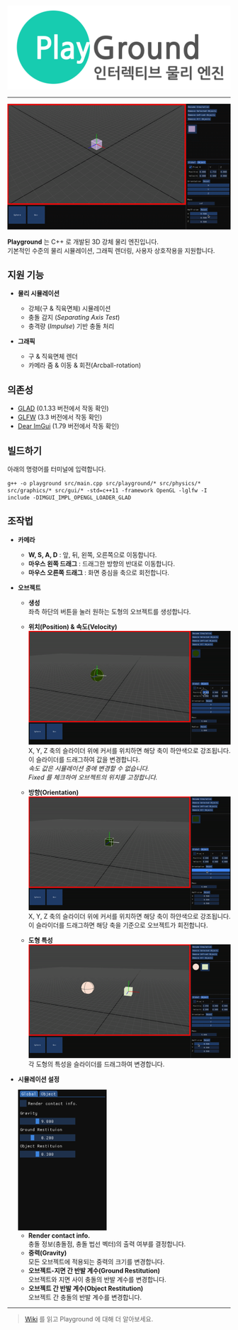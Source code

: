 ![Playgroud Logo](./img/playground.png)

---
  

![Simulation Demo](./img/simulation_demo.gif)

  
**Playground** 는 C++ 로 개발된 3D 강체 물리 엔진입니다.  
기본적인 수준의 물리 시뮬레이션, 그래픽 렌더링, 사용자 상호작용을 지원합니다.  

## 지원 기능  
- **물리 시뮬레이션**  
  
  - 강체(구 & 직육면체) 시뮬레이션
  - 충돌 감지 (*Separating Axis Test*)
  - 충격량 (*Impulse*) 기반 충돌 처리  
  
- **그래픽**  
  
  - 구 & 직육면체 렌더
  - 카메라 줌 & 이동 & 회전(Arcball-rotation)
  
## 의존성
- [GLAD](https://glad.dav1d.de) (0.1.33 버전에서 작동 확인)
- [GLFW](https://www.glfw.org) (3.3 버전에서 작동 확인)
- [Dear ImGui](https://github.com/ocornut/imgui) (1.79 버전에서 작동 확인)
  
## 빌드하기  
아래의 명령어를 터미널에 입력합니다.  
```shell
g++ -o playground src/main.cpp src/playground/* src/physics/* src/graphics/* src/gui/* -std=c++11 -framework OpenGL -lglfw -I include -DIMGUI_IMPL_OPENGL_LOADER_GLAD
```  
  
## 조작법  
  
- **카메라**   

    - **W, S, A, D** : 앞, 뒤, 왼쪽, 오른쪽으로 이동합니다.  
    - **마우스 왼쪽 드래그** : 드래그한 방향의 반대로 이동합니다.
    - **마우스 오른쪽 드래그** : 화면 중심을 축으로 회전합니다.  

- **오브젝트**  

    - **생성**  
    좌측 하단의 버튼을 눌러 원하는 도형의 오브젝트를 생성합니다.  
      
    - **위치(Position) & 속도(Velocity)**  
    ![PositionAndVelocity](./img/position_velocity.gif)  
    X, Y, Z 축의 슬라이더 위에 커서를 위치하면 해당 축이 하얀색으로 강조됩니다.  
    이 슬라이더를 드래그하여 값을 변경합니다.  
    *속도 값은 시뮬레이션 중에 변경할 수 없습니다.*  
    *Fixed 를 체크하여 오브젝트의 위치를 고정합니다.*  
      
    - **방향(Orientation)**  
    ![Orientation](./img/orientation.gif)  
    X, Y, Z 축의 슬라이더 위에 커서를 위치하면 해당 축이 하얀색으로 강조됩니다.  
    이 슬라이더를 드래그하면 해당 축을 기준으로 오브젝트가 회전합니다.  
      
    - **도형 특성**  
    ![Geometric](./img/geometric_data.gif)  
    각 도형의 특성을 슬라이더를 드래그하여 변경합니다.  

- **시뮬레이션 설정**  

    <img src="./img/simulation_setting.png" alt="Orientation" width="200"/>  
      
    - **Render contact info.**  
    충돌 정보(충돌점, 충돌 법선 벡터)의 출력 여부를 결정합니다.  
    - **중력(Gravity)**  
    모든 오브젝트에 적용되는 중력의 크기를 변경합니다.  
    - **오브젝트-지면 간 반발 계수(Ground Restitution)**  
    오브젝트와 지면 사이 충돌의 반발 계수를 변경합니다.  
    - **오브젝트 간 반발 계수(Object Restitution)**  
    오브젝트 간 충돌의 반발 계수를 변경합니다.  
  
---  
  
>  
> [Wiki](https://github.com/JmirY/Playground/wiki) 를 읽고 Playground 에 대해 더 알아보세요.  
>   